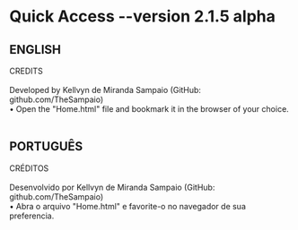 <h1>Quick Access --version 2.1.5 alpha</h2>
<h2><b>ENGLISH</b></h2>
  CREDITS<br><br>
    Developed by Kellvyn de Miranda Sampaio (GitHub: github.com/TheSampaio)<br>
      • Open the "Home.html" file and bookmark it in the browser of your choice.<br><br>
<h2><b>PORTUGUÊS</b></h2>
  CRÉDITOS<br><br>
    Desenvolvido por Kellvyn de Miranda Sampaio (GitHub: github.com/TheSampaio)<br>
      • Abra o arquivo "Home.html" e favorite-o no navegador de sua preferencia.

